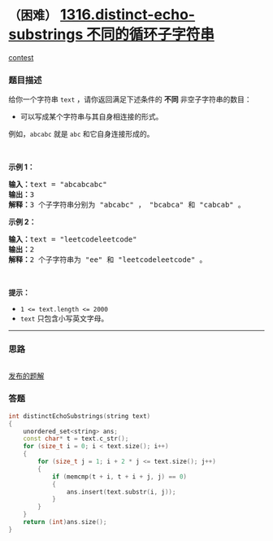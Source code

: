 # `（困难）` [1316.distinct-echo-substrings 不同的循环子字符串](https://leetcode-cn.com/problems/distinct-echo-substrings/)

[contest](https://leetcode-cn.com/contest/biweekly-contest-17/problems/distinct-echo-substrings/)

### 题目描述
<p>给你一个字符串&nbsp;<code>text</code> ，请你返回满足下述条件的&nbsp;<strong>不同</strong> 非空子字符串的数目：</p>

<ul>
	<li>可以写成某个字符串与其自身相连接的形式。</li>
</ul>

<p>例如，<code>abcabc</code>&nbsp;就是&nbsp;<code>abc</code>&nbsp;和它自身连接形成的。</p>

<p>&nbsp;</p>

<p><strong>示例 1：</strong></p>

<pre><strong>输入：</strong>text = "abcabcabc"
<strong>输出：</strong>3
<strong>解释：</strong>3 个子字符串分别为 "abcabc" ， "bcabca" 和 "cabcab" 。
</pre>

<p><strong>示例 2：</strong></p>

<pre><strong>输入：</strong>text = "leetcodeleetcode"
<strong>输出：</strong>2
<strong>解释：</strong>2 个子字符串为 "ee" 和 "leetcodeleetcode" 。
</pre>

<p>&nbsp;</p>

<p><strong>提示：</strong></p>

<ul>
	<li><code>1 &lt;= text.length &lt;= 2000</code></li>
	<li><code>text</code>&nbsp;只包含小写英文字母。</li>
</ul>


---
### 思路
```
```

[发布的题解](https://leetcode-cn.com/problems/distinct-echo-substrings/solution/5146-by-ikaruga/)

### 答题
``` C++
int distinctEchoSubstrings(string text)
{
	unordered_set<string> ans;
	const char* t = text.c_str();
	for (size_t i = 0; i < text.size(); i++)
	{
		for (size_t j = 1; i + 2 * j <= text.size(); j++)
		{
			if (memcmp(t + i, t + i + j, j) == 0)
			{
				ans.insert(text.substr(i, j));
			}
		}
	}
	return (int)ans.size();
}
```




